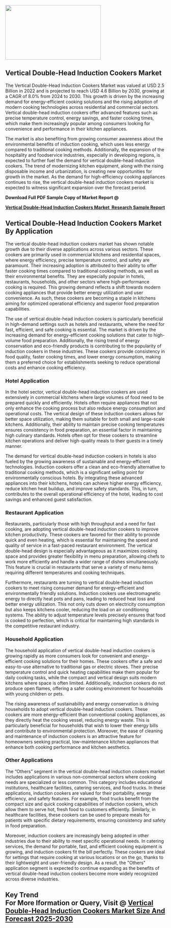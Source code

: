 <p><img class="alignnone size-medium wp-image-20088" src="https://ffe5etoiles.com/wp-content/uploads/2024/12/MST1-300x171.png" alt="" width="300" height="171" /></p><p><h2>Vertical Double-Head Induction Cookers Market </h2><p>The Vertical Double-Head Induction Cookers Market was valued at USD 2.5 Billion in 2022 and is projected to reach USD 4.6 Billion by 2030, growing at a CAGR of 8.0% from 2024 to 2030. This growth is driven by the increasing demand for energy-efficient cooking solutions and the rising adoption of modern cooking technologies across residential and commercial sectors. Vertical double-head induction cookers offer advanced features such as precise temperature control, energy savings, and faster cooking times, which make them increasingly popular among consumers looking for convenience and performance in their kitchen appliances.</p><p>The market is also benefiting from growing consumer awareness about the environmental benefits of induction cooking, which uses less energy compared to traditional cooking methods. Additionally, the expansion of the hospitality and foodservice industries, especially in developing regions, is expected to further fuel the demand for vertical double-head induction cookers. The trend of modernizing kitchen equipment, along with the rising disposable income and urbanization, is creating new opportunities for growth in the market. As the demand for high-efficiency cooking appliances continues to rise, the vertical double-head induction cookers market is expected to witness significant expansion over the forecast period.</p></p><p><strong>Download Full PDF Sample Copy of Market Report @</strong></p><p><strong><a href="https://www.verifiedmarketreports.com/download-sample/?rid=233232&utm_source=Sites-google&utm_medium=265" target="_blank">Vertical Double-Head Induction Cookers Market &nbsp;Research Sample Report</a></strong></p><p><h2>Vertical Double-Head Induction Cookers Market By Application</h2> <p>The vertical double-head induction cookers market has shown notable growth due to their diverse applications across various sectors. These cookers are primarily used in commercial kitchens and residential spaces, where energy efficiency, precise temperature control, and safety are paramount. Their increasing adoption is attributed to their ability to offer faster cooking times compared to traditional cooking methods, as well as their environmental benefits. They are especially popular in hotels, restaurants, households, and other sectors where high-performance cooking is required. This growing demand reflects a shift towards modern cooking appliances that provide better energy utilization and user convenience. As such, these cookers are becoming a staple in kitchens aiming for optimized operational efficiency and superior food preparation capabilities.</p> <p>The use of vertical double-head induction cookers is particularly beneficial in high-demand settings such as hotels and restaurants, where the need for fast, efficient, and safe cooking is essential. The market is driven by the increasing demand for energy-efficient cooking solutions that cater to high-volume food preparation. Additionally, the rising trend of energy conservation and eco-friendly products is contributing to the popularity of induction cookers in these industries. These cookers provide consistency in food quality, faster cooking times, and lower energy consumption, making them a preferred choice for establishments seeking to reduce operational costs and enhance cooking efficiency.</p> <h3>Hotel Application</h3> <p>In the hotel sector, vertical double-head induction cookers are used extensively in commercial kitchens where large volumes of food need to be prepared quickly and efficiently. Hotels often require appliances that not only enhance the cooking process but also reduce energy consumption and operational costs. The vertical design of these induction cookers allows for better space utilization, making them suitable for both small and large-scale kitchens. Additionally, their ability to maintain precise cooking temperatures ensures consistency in food preparation, an essential factor in maintaining high culinary standards. Hotels often opt for these cookers to streamline kitchen operations and deliver high-quality meals to their guests in a timely manner.</p> <p>The demand for vertical double-head induction cookers in hotels is also fueled by the growing awareness of sustainable and energy-efficient technologies. Induction cookers offer a clean and eco-friendly alternative to traditional cooking methods, which is a significant selling point for environmentally conscious hotels. By integrating these advanced appliances into their kitchens, hotels can achieve higher energy efficiency, reduce kitchen heat buildup, and improve safety standards. This, in turn, contributes to the overall operational efficiency of the hotel, leading to cost savings and enhanced guest satisfaction.</p> <h3>Restaurant Application</h3> <p>Restaurants, particularly those with high throughput and a need for fast cooking, are adopting vertical double-head induction cookers to improve kitchen productivity. These cookers are favored for their ability to provide quick and even heating, which is essential for maintaining the speed and quality of service in a fast-paced restaurant environment. The vertical double-head design is especially advantageous as it maximizes cooking space and provides greater flexibility in menu preparation, allowing chefs to work more efficiently and handle a wider range of dishes simultaneously. This feature is crucial in restaurants that serve a variety of menu items requiring different temperatures and cooking techniques.</p> <p>Furthermore, restaurants are turning to vertical double-head induction cookers to meet rising consumer demand for energy-efficient and environmentally friendly solutions. Induction cookers use electromagnetic energy to directly heat pots and pans, leading to reduced heat loss and better energy utilization. This not only cuts down on electricity consumption but also keeps kitchens cooler, reducing the load on air conditioning systems. The ability to adjust temperature levels precisely ensures that food is cooked to perfection, which is critical for maintaining high standards in the competitive restaurant industry.</p> <h3>Household Application</h3> <p>The household application of vertical double-head induction cookers is growing rapidly as more consumers look for convenient and energy-efficient cooking solutions for their homes. These cookers offer a safe and easy-to-use alternative to traditional gas or electric stoves. Their precise temperature control and quick heating capabilities make them popular for daily cooking tasks, while the compact and vertical design suits modern kitchens where space is often limited. Additionally, induction cookers do not produce open flames, offering a safer cooking environment for households with young children or pets.</p> <p>The rising awareness of sustainability and energy conservation is driving households to adopt vertical double-head induction cookers. These cookers are more energy-efficient than conventional cooking appliances, as they directly heat the cooking vessel, reducing energy waste. This is particularly beneficial for households that wish to lower their energy bills and contribute to environmental protection. Moreover, the ease of cleaning and maintenance of induction cookers is an attractive feature for homeowners seeking practical, low-maintenance kitchen appliances that enhance both cooking performance and kitchen aesthetics.</p> <h3>Other Applications</h3> <p>The “Others” segment in the vertical double-head induction cookers market includes applications in various non-commercial sectors where cooking needs are specialized or less common. This category includes educational institutions, healthcare facilities, catering services, and food trucks. In these applications, induction cookers are valued for their portability, energy efficiency, and safety features. For example, food trucks benefit from the compact size and quick cooking capabilities of induction cookers, which allow them to serve hot, fresh food to customers efficiently. Similarly, in healthcare facilities, these cookers can be used to prepare meals for patients with specific dietary requirements, ensuring consistency and safety in food preparation.</p> <p>Moreover, induction cookers are increasingly being adopted in other industries due to their ability to meet specific operational needs. In catering services, the demand for portable, fast, and efficient cooking equipment is growing, and induction cookers fit the bill perfectly. These cookers are ideal for settings that require cooking at various locations or on the go, thanks to their lightweight and user-friendly design. As a result, the "Others" application segment is expected to continue expanding as the benefits of vertical double-head induction cookers become more widely recognized across diverse industries.</p> <h2>Key Trend<strong><br />For More Iformation or Query, Visit @ <a href="https://www.verifiedmarketreports.com/product/vertical-double-head-induction-cookers-market/" target="_blank">Vertical Double-Head Induction Cookers Market Size And Forecast 2025-2030</a></strong></p>
